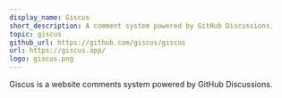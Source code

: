 ```yaml
---
display_name: Giscus
short_description: A comment system powered by GitHub Discussions.
topic: giscus
github_url: https://github.com/giscus/giscus
url: https://giscus.app/
logo: giscus.png
---
```

Giscus is a website comments system powered by GitHub Discussions.
